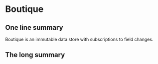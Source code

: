 # Boutique



## One line summary

Boutique is an immutable data store with subscriptions to field changes.



## The long summary





